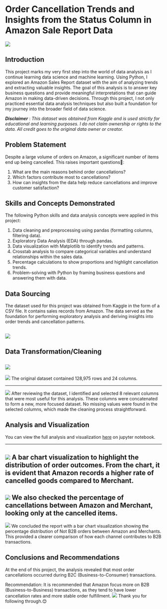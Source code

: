 # Order Cancellation Trends and Insights from the Status Column in Amazon Sale Report Data

![](intro_image.jpg)


## Introduction
This project marks my very first step into the world of data analysis as I continue learning data science and machine learning. Using Python, I explored an Amazon Sales Report dataset with the aim of analyzing trends and extracting valuable insights.
The goal of this analysis is to answer key business questions and provide meaningful interpretations that can guide Amazon in making data-driven decisions. Through this project, I not only practiced essential data analysis techniques but also built a foundation for my journey into the broader field of data science.

**_Disclaimer_** : _This dataset was obtained from Kaggle and is used strictly for educational and learning purposes. I do not claim ownership or rights to the data. All credit goes to the original data owner or creator._

## Problem Statement
Despite a large volume of orders on Amazon, a significant number of items end up being cancelled. This raises important questions🤔:
1. What are the main reasons behind order cancellations?
2. Which factors contribute most to cancellations?
3. How can insights from the data help reduce cancellations and improve customer satisfaction?

## Skills and Concepts Demonstrated
The following Python skills and data analysis concepts were applied in this project:
1. Data cleaning and preprocessing using pandas (formatting columns, filtering data).
2. Exploratory Data Analysis (EDA) through pandas.
3. Data visualization with Matplotlib to identify trends and patterns.
4. Crosstab analysis to compare categorical variables and understand relationships within the sales data.
5. Percentage calculations to show proportions and highlight cancellation trends.
6. Problem-solving with Python by framing business questions and answering them with data.

## Data Sourcing
The dataset used for this project was obtained from Kaggle in the form of a CSV file. 
It contains sales records from Amazon.
The data served as the foundation for performing exploratory analysis and deriving insights into order trends and cancellation patterns.

![](Data_sourcing.png)
---

## Data Transformation/Cleaning
![](Rows_and_columns.png)
---
![](Data_analysis1.png)
The original dataset contained 128,975 rows and 24 columns.

---
![](Data_analysis2.png)
After reviewing the dataset, I identified and selected 8 relevant columns that were most useful for this analysis. These columns were concatenated to form a new, more focused dataset.
No missing values were found in the selected columns, which made the cleaning process straightforward.

## Analysis and Visualization
You can view the full analysis and visualization [here](http://localhost:8888/notebooks/Desktop/IT%20Training/Data%20Analysis.ipynb) on jupyter notebook. 

---
![](Visualization1.png)
A bar chart visualization to highlight the distribution of order outcomes. From the chart, it is evident that Amazon records a higher rate of cancelled goods compared to Merchant.
---

![](Visualization2.png)
We also checked the percentage of cancellations between Amazon and Merchant, looking only at the cancelled items.
---

![](Visualization3.png)
We concluded the report with a bar chart visualization showing the percentage distribution of Not B2B orders between Amazon and Merchants. This provided a clearer comparison of how each channel contributes to B2B transactions.

## Conclusions and Recommendations
At the end of this project, the analysis revealed that most order cancellations occurred during B2C (Business-to-Consumer) transactions.

Recommendation: 
It is recommended that Amazon focus more on B2B (Business-to-Business) transactions, as they tend to have lower cancellation rates and more stable order fulfillment.
![](thankyou.jpg)
Thank you for following through.😊
